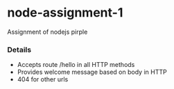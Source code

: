 # node-assignment-1
Assignment of nodejs pirple

### Details

- Accepts route /hello in all HTTP methods
- Provides welcome message based on body in HTTP
- 404 for other urls
